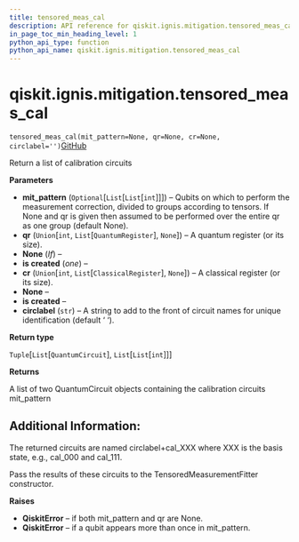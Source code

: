 ```yaml
---
title: tensored_meas_cal
description: API reference for qiskit.ignis.mitigation.tensored_meas_cal
in_page_toc_min_heading_level: 1
python_api_type: function
python_api_name: qiskit.ignis.mitigation.tensored_meas_cal
---
```


# qiskit.ignis.mitigation.tensored\_meas\_cal

<span id="qiskit.ignis.mitigation.tensored_meas_cal" />

`tensored_meas_cal(mit_pattern=None, qr=None, cr=None, circlabel='')`[GitHub](https://github.com/qiskit-community/qiskit-ignis/tree/stable/0.6/qiskit/ignis/mitigation/measurement/circuits.py "view source code")

Return a list of calibration circuits

**Parameters**

*   **mit\_pattern** (`Optional`\[`List`\[`List`\[`int`]]]) – Qubits on which to perform the measurement correction, divided to groups according to tensors. If None and qr is given then assumed to be performed over the entire qr as one group (default None).
*   **qr** (`Union`\[`int`, `List`\[`QuantumRegister`], `None`]) – A quantum register (or its size).
*   **None** (*If*) –
*   **is created** (*one*) –
*   **cr** (`Union`\[`int`, `List`\[`ClassicalRegister`], `None`]) – A classical register (or its size).
*   **None** –
*   **is created** –
*   **circlabel** (`str`) – A string to add to the front of circuit names for unique identification (default ‘ ‘).

**Return type**

`Tuple`\[`List`\[`QuantumCircuit`], `List`\[`List`\[`int`]]]

**Returns**

A list of two QuantumCircuit objects containing the calibration circuits mit\_pattern

## Additional Information:

The returned circuits are named circlabel+cal\_XXX where XXX is the basis state, e.g., cal\_000 and cal\_111.

Pass the results of these circuits to the TensoredMeasurementFitter constructor.

**Raises**

*   **QiskitError** – if both mit\_pattern and qr are None.
*   **QiskitError** – if a qubit appears more than once in mit\_pattern.

